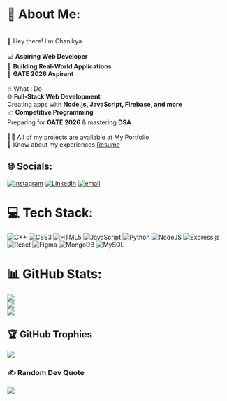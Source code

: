 # 💫 About Me:
<br>👋 Hey there! I'm Chanikya<br><br>💻 **Aspiring  Web Developer** <br>🚀 **Building Real-World Applications** <br>🎯 **GATE 2026 Aspirant**  <br><br>🔥 What I Do    <br> 🌐 **Full-Stack Web Development** <br>          Creating apps with **Node.js, JavaScript, Firebase, and more**  <br> 📈 **Competitive Programming** <br>          Preparing for **GATE 2026** & mastering **DSA**  <br><br>
👨‍💻 All of my projects are available at [My Portfolio](https://gaddevinay.vercel.app/)<br>
📄 Know about my experiences [Resume](https://chanikya2004.github.io/portfolio/)



## 🌐 Socials:
[![Instagram](https://img.shields.io/badge/Instagram-%23E4405F.svg?logo=Instagram&logoColor=white)](https://instagram.com/chanikya6133) [![LinkedIn](https://img.shields.io/badge/LinkedIn-%230077B5.svg?logo=linkedin&logoColor=white)](https://linkedin.com/in/https://www.linkedin.com/in/chanikya2004/) [![email](https://img.shields.io/badge/Email-D14836?logo=gmail&logoColor=white)](mailto:chanikyadurgavaraprasadgunturu@gmail.com) 

# 💻 Tech Stack:
![C++](https://img.shields.io/badge/c++-%2300599C.svg?style=for-the-badge&logo=c%2B%2B&logoColor=white) ![CSS3](https://img.shields.io/badge/css3-%231572B6.svg?style=for-the-badge&logo=css3&logoColor=white) ![HTML5](https://img.shields.io/badge/html5-%23E34F26.svg?style=for-the-badge&logo=html5&logoColor=white) ![JavaScript](https://img.shields.io/badge/javascript-%23323330.svg?style=for-the-badge&logo=javascript&logoColor=%23F7DF1E) ![Python](https://img.shields.io/badge/python-3670A0?style=for-the-badge&logo=python&logoColor=ffdd54) ![NodeJS](https://img.shields.io/badge/node.js-6DA55F?style=for-the-badge&logo=node.js&logoColor=white) ![Express.js](https://img.shields.io/badge/express.js-%23404d59.svg?style=for-the-badge&logo=express&logoColor=%2361DAFB) ![React](https://img.shields.io/badge/react-%2320232a.svg?style=for-the-badge&logo=react&logoColor=%2361DAFB) ![Figma](https://img.shields.io/badge/figma-%23F24E1E.svg?style=for-the-badge&logo=figma&logoColor=white) ![MongoDB](https://img.shields.io/badge/MongoDB-%234ea94b.svg?style=for-the-badge&logo=mongodb&logoColor=white) ![MySQL](https://img.shields.io/badge/mysql-4479A1.svg?style=for-the-badge&logo=mysql&logoColor=white)
# 📊 GitHub Stats:
![](https://github-readme-stats.vercel.app/api?username=chanikya2004&theme=ambient_gradient&hide_border=false&include_all_commits=false&count_private=false)<br/>
![](https://nirzak-streak-stats.vercel.app/?user=chanikya2004&theme=ambient_gradient&hide_border=false)<br/>
![](https://github-readme-stats.vercel.app/api/top-langs/?username=chanikya2004&theme=ambient_gradient&hide_border=false&include_all_commits=false&count_private=false&layout=compact)

## 🏆 GitHub Trophies
![](https://github-profile-trophy.vercel.app/?username=chanikya2004&theme=radical&no-frame=false&no-bg=true&margin-w=4)

### ✍️ Random Dev Quote
![](https://quotes-github-readme.vercel.app/api?type=horizontal&theme=radical)

<!-- Proudly created with GPRM ( https://gprm.itsvg.in ) -->
